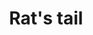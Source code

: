 ---
layout: item
title: Rat's tail
item-id: 300
datatable: true
id: 300
name: "Rat's tail"
monsters:
  - id: 2492
    name: "Rat"
    combat_level: 1
    wiki_url: "https://oldschool.runescape.wiki/w/Rat#Level_1_(SoS)"
    drops:
      - quantity: "1"
        noted: false
        rarity: 1
    image: "https://oldschool.runescape.wiki/images/thumb/8/8b/Rat.png/1200px-Rat.png?c17cb"
  - id: 2513
    name: "Rat"
    combat_level: 1
    wiki_url: "https://oldschool.runescape.wiki/w/Rat#Level_1_(SoS)"
    drops:
      - quantity: "1"
        noted: false
        rarity: 1
    image: "https://oldschool.runescape.wiki/images/thumb/8/8b/Rat.png/1200px-Rat.png?c17cb"
  - id: 2854
    name: "Rat"
    combat_level: 1
    wiki_url: "https://oldschool.runescape.wiki/w/Rat#Level_1"
    drops:
      - quantity: "1"
        noted: false
        rarity: 1
    image: "https://oldschool.runescape.wiki/images/thumb/8/8b/Rat.png/1200px-Rat.png?c17cb"
  - id: 2855
    name: "Rat"
    combat_level: 1
    wiki_url: "https://oldschool.runescape.wiki/w/Rat#Level_1"
    drops:
      - quantity: "1"
        noted: false
        rarity: 1
    image: "https://oldschool.runescape.wiki/images/thumb/8/8b/Rat.png/1200px-Rat.png?c17cb"
  - id: 4594
    name: "Rat"
    combat_level: 0
    wiki_url: "https://oldschool.runescape.wiki/w/Rat#Level_1"
    drops:
      - quantity: "1"
        noted: false
        rarity: 1
    image: "https://oldschool.runescape.wiki/images/thumb/8/8b/Rat.png/1200px-Rat.png?c17cb"
---